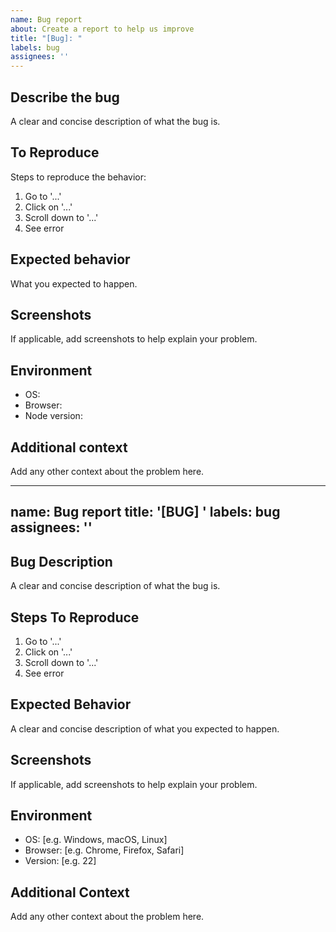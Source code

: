 ```yaml
---
name: Bug report
about: Create a report to help us improve
title: "[Bug]: "
labels: bug
assignees: ''
---
```


## Describe the bug
A clear and concise description of what the bug is.

## To Reproduce
Steps to reproduce the behavior:
1. Go to '...'
2. Click on '...'
3. Scroll down to '...'
4. See error

## Expected behavior
What you expected to happen.

## Screenshots
If applicable, add screenshots to help explain your problem.

## Environment
- OS:
- Browser:
- Node version:

## Additional context
Add any other context about the problem here.

---
name: Bug report
title: '[BUG] '
labels: bug
assignees: ''
---

## Bug Description
A clear and concise description of what the bug is.

## Steps To Reproduce
1. Go to '...'
2. Click on '...'
3. Scroll down to '...'
4. See error

## Expected Behavior
A clear and concise description of what you expected to happen.

## Screenshots
If applicable, add screenshots to help explain your problem.

## Environment
- OS: [e.g. Windows, macOS, Linux]
- Browser: [e.g. Chrome, Firefox, Safari]
- Version: [e.g. 22]

## Additional Context
Add any other context about the problem here.